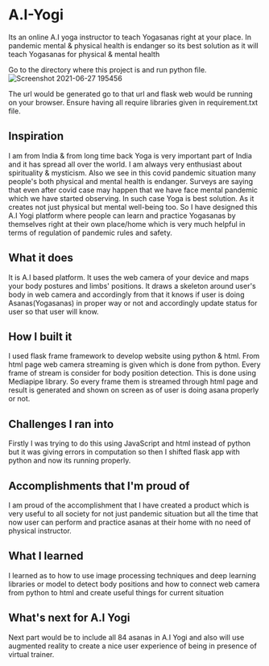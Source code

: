 # A.I-Yogi
Its an online A.I yoga instructor to teach Yogasanas right at your place. In pandemic mental &amp; physical health is endanger so its best solution as it will teach Yogasanas for physical &amp; mental health


Go to the directory where this project is and run python file.
![Screenshot 2021-06-27 195456](https://user-images.githubusercontent.com/78293363/123548418-58c5a400-d782-11eb-8c7b-76cc3a497b0e.png)

The url would be generated go to that url and flask web would be running on your browser.
Ensure having all require libraries given in requirement.txt file.

## Inspiration
I am from India & from long time back Yoga is very important part of India and it has spread all over the world. I am always very enthusiast about spirituality & mysticism. Also we see in this covid pandemic situation many people's both physical and mental health is endanger. Surveys are saying that even after covid case may happen that we have face mental pandemic which we have started observing. In such case Yoga is best solution. As it creates not just physical but mental well-being too. So I have designed this A.I Yogi platform where people can learn and practice Yogasanas by themselves right at their own place/home which is very much helpful in terms of regulation of pandemic rules and safety.

## What it does
It is A.I based platform. It uses the web camera of your device and maps your body postures and limbs' positions.  It draws a skeleton around user's body in web camera and accordingly from that it knows if user is doing Asanas(Yogasanas) in proper way or not and accordingly update status for user so that user will know.

## How I built it
I used flask frame framework to develop website using python & html. From html page web camera streaming is given which is done from python. Every frame of stream is consider for body position detection. This is done using Mediapipe library. So every frame them is streamed through html page and result is generated and shown on screen as of user is doing asana properly or not.

## Challenges I ran into
Firstly I was trying to do this using JavaScript and html instead of python but it was giving errors in computation so then I shifted flask app with python and now its running properly.

## Accomplishments that I'm proud of
I am proud of the accomplishment that I have created a product which is very useful to all society for not just pandemic situation but all the time that now user can perform and practice asanas at their home with no need of physical instructor.

## What I learned
I learned as to how to use image processing techniques and deep learning libraries or model to detect body positions and how to connect web camera from python to html and create useful things for current situation

## What's next for A.I Yogi
Next part would be to include all 84 asanas in A.I Yogi and also will use augmented reality to create a nice user experience of being in presence of virtual trainer.
